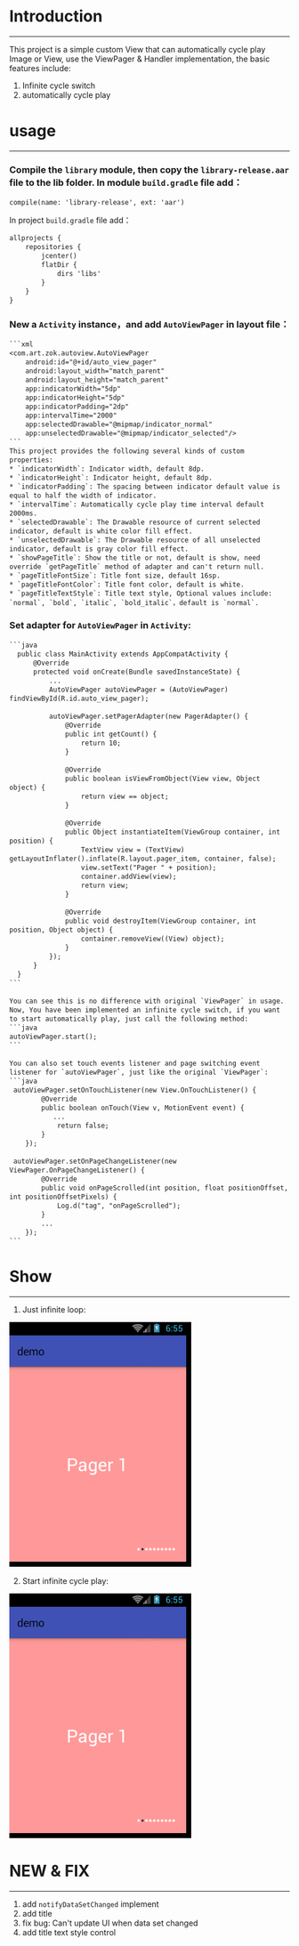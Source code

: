# Introduction
---
This project is a simple custom View that can automatically cycle play Image or View, use the ViewPager & Handler implementation, the basic features include:
 1. Infinite cycle switch
 2. automatically cycle play

# usage
---
### Compile the `library` module, then copy the `library-release.aar` file to the lib folder. In module `build.gradle` file add：

  ```
  compile(name: 'library-release', ext: 'aar')
  ```
  In project `build.gradle` file add：
  ```
  allprojects {
      repositories {
          jcenter()
          flatDir {
              dirs 'libs'
          }
      }
  }
  ```
  
### New a `Activity` instance，and add `AutoViewPager` in layout file：
    ```xml
    <com.art.zok.autoview.AutoViewPager
        android:id="@+id/auto_view_pager"
        android:layout_width="match_parent"
        android:layout_height="match_parent"
        app:indicatorWidth="5dp"
        app:indicatorHeight="5dp"
        app:indicatorPadding="2dp"
        app:intervalTime="2000"
        app:selectedDrawable="@mipmap/indicator_normal"
        app:unselectedDrawable="@mipmap/indicator_selected"/>
    ```
    This project provides the following several kinds of custom properties:
    * `indicatorWidth`: Indicator width, default 8dp.
    * `indicatorHeight`: Indicator height, default 8dp.
    * `indicatorPadding`: The spacing between indicator default value is equal to half the width of indicator.
    * `intervalTime`: Automatically cycle play time interval default 2000ms.
    * `selectedDrawable`: The Drawable resource of current selected indicator, default is white color fill effect.
    * `unselectedDrawable`: The Drawable resource of all unselected indicator, default is gray color fill effect.
    * `showPageTitle`: Show the title or not, default is show, need override `getPageTitle` method of adapter and can't return null.
    * `pageTitleFontSize`: Title font size, default 16sp.
    * `pageTitleFontColor`: Title font color, default is white.
    * `pageTitleTextStyle`: Title text style, Optional values include: `normal`, `bold`, `italic`, `bold_italic`，default is `normal`.

### Set adapter for `AutoViewPager` in `Activity`:
    ```java
      public class MainActivity extends AppCompatActivity {
          @Override
          protected void onCreate(Bundle savedInstanceState) {
              ...
              AutoViewPager autoViewPager = (AutoViewPager) findViewById(R.id.auto_view_pager);

              autoViewPager.setPagerAdapter(new PagerAdapter() {
                  @Override
                  public int getCount() {
                      return 10;
                  }

                  @Override
                  public boolean isViewFromObject(View view, Object object) {
                      return view == object;
                  }

                  @Override
                  public Object instantiateItem(ViewGroup container, int position) {
                      TextView view = (TextView) getLayoutInflater().inflate(R.layout.pager_item, container, false);
                      view.setText("Pager " + position);
                      container.addView(view);
                      return view;
                  }

                  @Override
                  public void destroyItem(ViewGroup container, int position, Object object) {
                      container.removeView((View) object);
                  }
              });
          }
      }
    ```

    You can see this is no difference with original `ViewPager` in usage. Now, You have been implemented an infinite cycle switch, if you want to start automatically play, just call the following method:
    ```java
    autoViewPager.start();
    ```

    You can also set touch events listener and page switching event listener for `autoViewPager`, just like the original `ViewPager`:
    ```java
     autoViewPager.setOnTouchListener(new View.OnTouchListener() {
            @Override
            public boolean onTouch(View v, MotionEvent event) {
               ...
                return false;
            }
        });

     autoViewPager.setOnPageChangeListener(new ViewPager.OnPageChangeListener() {
            @Override
            public void onPageScrolled(int position, float positionOffset, int positionOffsetPixels) {
                Log.d("tag", "onPageScrolled");
            }
            ...
        });
    ```
# Show
----
1. Just infinite loop:

  ![](arts/static.gif)

2. Start infinite cycle play:

  ![](arts/auto.gif)

# NEW & FIX
---
1. add `notifyDataSetChanged` implement
2. add title
3. fix bug: Can't update UI when data set changed
4. add title text style control